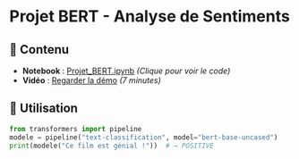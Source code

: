 # Projet BERT - Analyse de Sentiments  

## 📝 Contenu  
- **Notebook** : [Projet_BERT.ipynb](Projet_BERT.ipynb) *(Clique pour voir le code)*  
- **Vidéo** : [Regarder la démo](https://youtu.be/...) *(7 minutes)*  

## 🚀 Utilisation  
```python
from transformers import pipeline
modele = pipeline("text-classification", model="bert-base-uncased")
print(modele("Ce film est génial !"))  # → POSITIVE
